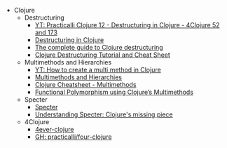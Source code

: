 - Clojure
  - Destructuring
    - [YT: Practicalli Clojure 12 - Destructuring in Clojure - 4Clojure 52 and 173](https://www.youtube.com/watch?v=y-KS2gABnTQ)
    - [Destructuring in Clojure](https://clojure.org/guides/destructuring)
    - [The complete guide to Clojure destructuring](https://blog.brunobonacci.com/2014/11/16/clojure-complete-guide-to-destructuring/)
    - [Clojure Destructuring Tutorial and Cheat Sheet](https://gist.github.com/john2x/e1dca953548bfdfb9844)
  - Multimethods and Hierarchies
    - [YT: How to create a multi method in Clojure](https://www.youtube.com/watch?v=lBKJ-PB2Z2k&pp=ygUTY2xvanVyZSBtdWx0aW1ldGhvZNIHCQmtCQGHKiGM7w%3D%3D)
    - [Multimethods and Hierarchies](https://clojure.org/reference/multimethods)
    - [Clojure Cheatsheet - Multimethods](https://jafingerhut.github.io/cheatsheet/clojuredocs/cheatsheet-tiptip-cdocs-summary.html)
    - [Functional Polymorphism using Clojure’s Multimethods](https://ilanuzan.medium.com/functional-polymorphism-using-clojures-multimethods-825c6f3666e6)
  - Specter
    - [Specter](https://github.com/redplanetlabs/specter)
    - [Understanding Specter: Clojure's missing piece](https://www.youtube.com/watch?v=rh5J4vacG98)
  - 4Clojure
    - [4ever-clojure](https://4clojure.oxal.org/)
    - [GH: practicalli/four-clojure](https://github.com/practicalli/four-clojure)

